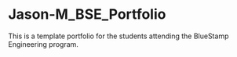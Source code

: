 # Jason-M_BSE_Portfolio
This is a template portfolio for the students attending the BlueStamp Engineering program.
